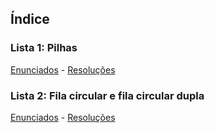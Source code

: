 ## Índice
### Lista 1: Pilhas
[Enunciados][enum1] - [Resoluções][res1]
### Lista 2: Fila circular e fila circular dupla
[Enunciados][enum2] - [Resoluções][res2]




[enum1]:<https://github.com/davilimabr/estrutura-de-dados-I/blob/main/listas/EDD1%20-%20Lista%201.pdf>
[enum2]:<https://github.com/davilimabr/estrutura-de-dados-I/blob/main/listas/EDD1%20-%20Lista%202.pdf>
[res1]:<https://github.com/davilimabr/estrutura-de-dados-I/tree/main/src/lista1>
[res2]:<https://github.com/davilimabr/estrutura-de-dados-I/tree/main/src/lista2>